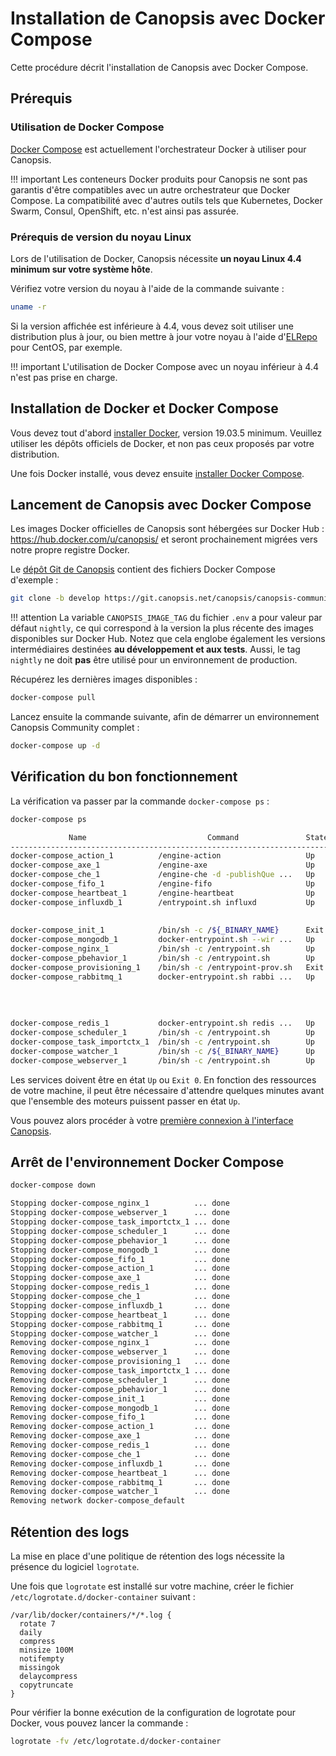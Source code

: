 # Installation de Canopsis avec Docker Compose

Cette procédure décrit l'installation de Canopsis avec Docker Compose.

## Prérequis

### Utilisation de Docker Compose

[Docker Compose](https://docs.docker.com/compose/) est actuellement l'orchestrateur Docker à utiliser pour Canopsis.

!!! important
    Les conteneurs Docker produits pour Canopsis ne sont pas garantis d'être compatibles avec un autre orchestrateur que Docker Compose. La compatibilité avec d'autres outils tels que Kubernetes, Docker Swarm, Consul, OpenShift, etc. n'est ainsi pas assurée.

### Prérequis de version du noyau Linux

Lors de l'utilisation de Docker, Canopsis nécessite **un noyau Linux 4.4 minimum sur votre système hôte**.

Vérifiez votre version du noyau à l'aide de la commande suivante :
```sh
uname -r
```

Si la version affichée est inférieure à 4.4, vous devez soit utiliser une distribution plus à jour, ou bien mettre à jour votre noyau à l'aide d'[ELRepo](https://elrepo.org/tiki/kernel-lt) pour CentOS, par exemple.

!!! important
    L'utilisation de Docker Compose avec un noyau inférieur à 4.4 n'est pas prise en charge.

## Installation de Docker et Docker Compose

Vous devez tout d'abord [installer Docker](https://docs.docker.com/get-docker/), version 19.03.5 minimum. Veuillez utiliser les dépôts officiels de Docker, et non pas ceux proposés par votre distribution.

Une fois Docker installé, vous devez ensuite [installer Docker Compose](https://docs.docker.com/compose/install/#install-compose).

## Lancement de Canopsis avec Docker Compose

Les images Docker officielles de Canopsis sont hébergées sur Docker Hub : <https://hub.docker.com/u/canopsis/> et seront prochainement migrées vers notre propre registre Docker.

Le [dépôt Git de Canopsis](https://git.canopsis.net/canopsis/canopsis-community/-/tree/develop) contient des fichiers Docker Compose d'exemple :
```sh
git clone -b develop https://git.canopsis.net/canopsis/canopsis-community.git && cd canopsis-community/community/docker-compose
```

!!! attention
    La variable `CANOPSIS_IMAGE_TAG` du fichier `.env` a pour valeur par défaut `nightly`, ce qui correspond à la version la plus récente des images disponibles sur Docker Hub. Notez que cela englobe également les versions intermédiaires destinées **au développement et aux tests**. Aussi, le tag `nightly` ne doit **pas** être utilisé pour un environnement de production.

Récupérez les dernières images disponibles :
```sh
docker-compose pull
```

Lancez ensuite la commande suivante, afin de démarrer un environnement Canopsis Community complet :
```sh
docker-compose up -d
```

## Vérification du bon fonctionnement

La vérification va passer par la commande `docker-compose ps` :

```sh
docker-compose ps

             Name                           Command               State                Ports
--------------------------------------------------------------------------------------------------------
docker-compose_action_1          /engine-action                   Up
docker-compose_axe_1             /engine-axe                      Up
docker-compose_che_1             /engine-che -d -publishQue ...   Up
docker-compose_fifo_1            /engine-fifo                     Up
docker-compose_heartbeat_1       /engine-heartbeat                Up
docker-compose_influxdb_1        /entrypoint.sh influxd           Up       0.0.0.0:4444->4444/udp,
                                                                           0.0.0.0:8083->8083/tcp,
                                                                           0.0.0.0:8086->8086/tcp
docker-compose_init_1            /bin/sh -c /${_BINARY_NAME}      Exit 0
docker-compose_mongodb_1         docker-entrypoint.sh --wir ...   Up       0.0.0.0:27027->27017/tcp
docker-compose_nginx_1           /bin/sh -c /entrypoint.sh        Up       0.0.0.0:80->80/tcp
docker-compose_pbehavior_1       /bin/sh -c /entrypoint.sh        Up       8082/tcp
docker-compose_provisioning_1    /bin/sh -c /entrypoint-prov.sh   Exit 0
docker-compose_rabbitmq_1        docker-entrypoint.sh rabbi ...   Up       15671/tcp,
                                                                           0.0.0.0:15672->15672/tcp,
                                                                           25672/tcp, 4369/tcp,
                                                                           5671/tcp,
                                                                           0.0.0.0:5672->5672/tcp
docker-compose_redis_1           docker-entrypoint.sh redis ...   Up       0.0.0.0:6379->6379/tcp
docker-compose_scheduler_1       /bin/sh -c /entrypoint.sh        Up       8082/tcp
docker-compose_task_importctx_1  /bin/sh -c /entrypoint.sh        Up       8082/tcp
docker-compose_watcher_1         /bin/sh -c /${_BINARY_NAME}      Up
docker-compose_webserver_1       /bin/sh -c /entrypoint.sh        Up       0.0.0.0:8082->8082/tcp
```

Les services doivent être en état `Up` ou `Exit 0`. En fonction des ressources de votre machine, il peut être nécessaire d'attendre quelques minutes avant que l'ensemble des moteurs puissent passer en état `Up`.

Vous pouvez alors procéder à votre [première connexion à l'interface Canopsis](premiere-connexion.md).

## Arrêt de l'environnement Docker Compose

```sh
docker-compose down

Stopping docker-compose_nginx_1          ... done
Stopping docker-compose_webserver_1      ... done
Stopping docker-compose_task_importctx_1 ... done
Stopping docker-compose_scheduler_1      ... done
Stopping docker-compose_pbehavior_1      ... done
Stopping docker-compose_mongodb_1        ... done
Stopping docker-compose_fifo_1           ... done
Stopping docker-compose_action_1         ... done
Stopping docker-compose_axe_1            ... done
Stopping docker-compose_redis_1          ... done
Stopping docker-compose_che_1            ... done
Stopping docker-compose_influxdb_1       ... done
Stopping docker-compose_heartbeat_1      ... done
Stopping docker-compose_rabbitmq_1       ... done
Stopping docker-compose_watcher_1        ... done
Removing docker-compose_nginx_1          ... done
Removing docker-compose_webserver_1      ... done
Removing docker-compose_provisioning_1   ... done
Removing docker-compose_task_importctx_1 ... done
Removing docker-compose_scheduler_1      ... done
Removing docker-compose_pbehavior_1      ... done
Removing docker-compose_init_1           ... done
Removing docker-compose_mongodb_1        ... done
Removing docker-compose_fifo_1           ... done
Removing docker-compose_action_1         ... done
Removing docker-compose_axe_1            ... done
Removing docker-compose_redis_1          ... done
Removing docker-compose_che_1            ... done
Removing docker-compose_influxdb_1       ... done
Removing docker-compose_heartbeat_1      ... done
Removing docker-compose_rabbitmq_1       ... done
Removing docker-compose_watcher_1        ... done
Removing network docker-compose_default
```

## Rétention des logs

La mise en place d'une politique de rétention des logs nécessite la présence du logiciel `logrotate`.

Une fois que `logrotate` est installé sur votre machine, créer le fichier `/etc/logrotate.d/docker-container` suivant :

```
/var/lib/docker/containers/*/*.log {
  rotate 7
  daily
  compress
  minsize 100M
  notifempty
  missingok
  delaycompress
  copytruncate
}
```

Pour vérifier la bonne exécution de la configuration de logrotate pour Docker, vous pouvez lancer la commande :

```sh
logrotate -fv /etc/logrotate.d/docker-container
```
